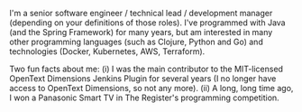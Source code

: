 I'm a senior software engineer / technical lead / development manager (depending on your definitions of those roles). I've programmed with Java (and the Spring Framework) for many years, but am interested in many other programming languages (such as Clojure, Python and Go) and technologies (Docker, Kubernetes, AWS, Terraform).

Two fun facts about me: (i) I was the main contributor to the MIT-licensed OpenText Dimensions Jenkins Plugin for several years (I no longer have access to OpenText Dimensions, so not any more). (ii) A long, long time ago, I won a Panasonic Smart TV in The Register's programming competition.
